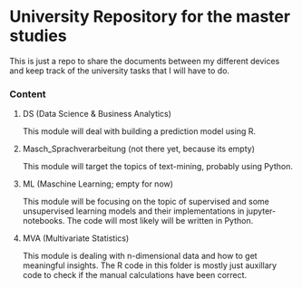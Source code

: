 # University Repository for the master studies

This is just a repo to share the documents between my different devices and keep track of the university
tasks that I will have to do.


### Content

1. DS (Data Science & Business Analytics)

   This module will deal with building a prediction model using R.
  
2. Masch_Sprachverarbeitung (not there yet, because its empty)

   This module will target the topics of text-mining, probably using Python.
  
3. ML (Maschine Learning; empty for now)

     This module will be focusing on the topic of supervised and some unsupervised learning models and their implementations in
     jupyter-notebooks. The code will most likely will be written in Python.
  
4. MVA (Multivariate Statistics)

     This module is dealing with n-dimensional data and how to get meaningful insights. The R code in this folder is mostly just auxillary code
     to check if the manual calculations have been correct.
